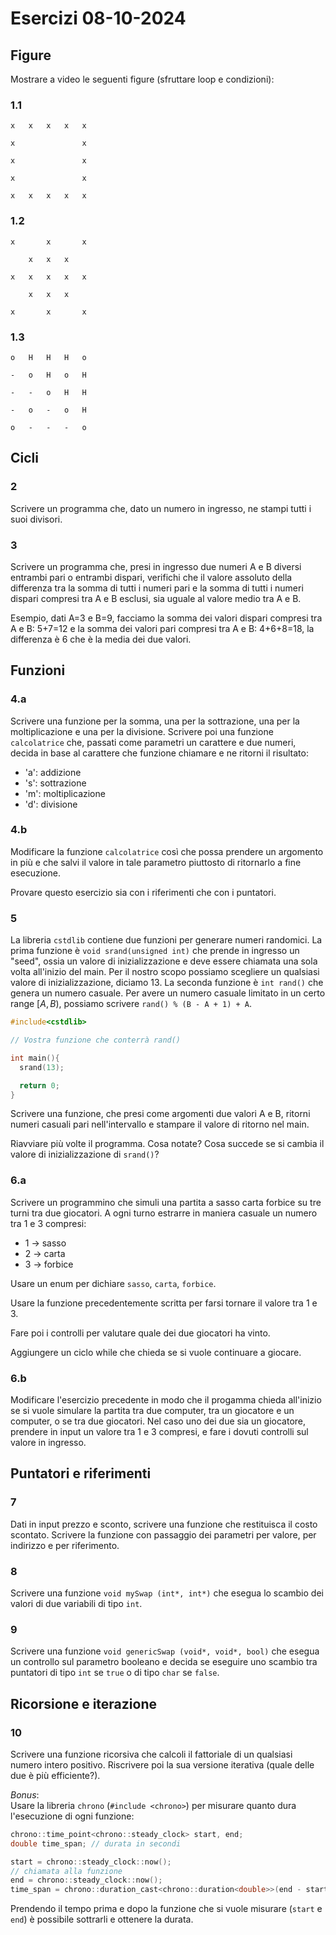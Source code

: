 
# Esercizi 08-10-2024

## Figure

Mostrare a video le seguenti figure (sfruttare loop e condizioni):

### 1.1

```
x   x   x   x   x

x               x

x               x

x               x

x   x   x   x   x
```

### 1.2

```
x       x       x

    x   x   x

x   x   x   x   x

    x   x   x

x       x       x
```

### 1.3

```
o   H   H   H   o

-   o   H   o   H

-   -   o   H   H   

-   o   -   o   H

o   -   -   -   o
```

## Cicli 

### 2 

Scrivere un programma che, dato un numero in ingresso, ne stampi tutti i suoi divisori.

### 3 

Scrivere un programma che, presi in ingresso due numeri A e B diversi entrambi pari o entrambi dispari, 
verifichi che il valore assoluto della differenza tra la somma di tutti i
numeri pari e la somma di tutti i numeri dispari compresi tra A e B esclusi, sia uguale al valore medio tra A e B.

Esempio, dati A=3 e B=9, facciamo la somma dei valori dispari compresi tra A e B: 5+7=12 e la somma dei valori 
pari compresi tra A e B: 4+6+8=18, la differenza è 6 che è la media dei due valori. 

## Funzioni

### 4.a

Scrivere una funzione per la somma, una per la sottrazione, una per la moltiplicazione e una per la divisione. 
Scrivere poi una funzione `calcolatrice` che, passati come parametri un carattere e due numeri, decida in base 
al carattere che funzione chiamare e ne ritorni il risultato:

- 'a': addizione
- 's': sottrazione
- 'm': moltiplicazione
- 'd': divisione

### 4.b

Modificare la funzione `calcolatrice` così che possa prendere un argomento in più e che salvi il valore in tale
parametro piuttosto di ritornarlo a fine esecuzione. 

Provare questo esercizio sia con i riferimenti che con i puntatori. 

### 5 

La libreria `cstdlib` contiene due funzioni per generare numeri randomici. La prima funzione è `void srand(unsigned int)`
che prende in ingresso un "seed", ossia un valore di inizializzazione e deve essere chiamata una sola volta all'inizio
del main. Per il nostro scopo possiamo scegliere un qualsiasi valore di inizializzazione, diciamo 13. La seconda funzione
è `int rand()` che genera un numero casuale. Per avere un numero casuale limitato in un certo range $[A,B)$, possiamo 
scrivere `rand() % (B - A + 1) + A`.

```C++
#include<cstdlib>

// Vostra funzione che conterrà rand()

int main(){
  srand(13);

  return 0;
}
```

Scrivere una funzione, che presi come argomenti due valori A e B, ritorni numeri casuali pari nell'intervallo e stampare
il valore di ritorno nel main. 

Riavviare più volte il programma. Cosa notate? Cosa succede se si cambia il valore di inizializzazione di `srand()`?

### 6.a

Scrivere un programmino che simuli una partita a sasso carta forbice su tre turni tra due giocatori. A ogni turno estrarre
in maniera casuale un numero tra 1 e 3 compresi:

- 1 -> sasso
- 2 -> carta
- 3 -> forbice

Usare un enum per dichiare `sasso`, `carta`, `forbice`. 

Usare la funzione precedentemente scritta per farsi tornare il valore tra 1 e 3. 

Fare poi i controlli per valutare quale dei due giocatori ha vinto.

Aggiungere un ciclo while che chieda se si vuole continuare a giocare.

### 6.b

Modificare l'esercizio precedente in modo che il progamma chieda all'inizio se si vuole simulare la partita tra due
computer, tra un giocatore e un computer, o se tra due giocatori. Nel caso uno dei due sia un giocatore, prendere in
input un valore tra 1 e 3 compresi, e fare i dovuti controlli sul valore in ingresso. 


## Puntatori e riferimenti

### 7

Dati in input prezzo e sconto, scrivere una funzione che restituisca il costo scontato.
Scrivere la funzione con passaggio dei parametri per valore, per indirizzo e per riferimento.

### 8

Scrivere una funzione `void mySwap (int*, int*)` che esegua lo scambio dei valori di due variabili di tipo `int`.

### 9

Scrivere una funzione `void genericSwap (void*, void*, bool)` che esegua un controllo sul parametro booleano e
decida se eseguire uno scambio tra puntatori di tipo `int` se `true` o di tipo `char` se `false`.


## Ricorsione e iterazione

### 10

Scrivere una funzione ricorsiva che calcoli il fattoriale di un qualsiasi numero intero positivo.
Riscrivere poi la sua versione iterativa (quale delle due è più efficiente?).

*Bonus*:  
Usare la libreria `chrono` (`#include <chrono>`) per misurare quanto dura l'esecuzione di ogni funzione:

```C++
chrono::time_point<chrono::steady_clock> start, end;
double time_span; // durata in secondi

start = chrono::steady_clock::now();
// chiamata alla funzione
end = chrono::steady_clock::now();
time_span = chrono::duration_cast<chrono::duration<double>>(end - start).count();
```

Prendendo il tempo prima e dopo la funzione che si vuole misurare (`start` e `end`) è possibile sottrarli e ottenere la durata.



